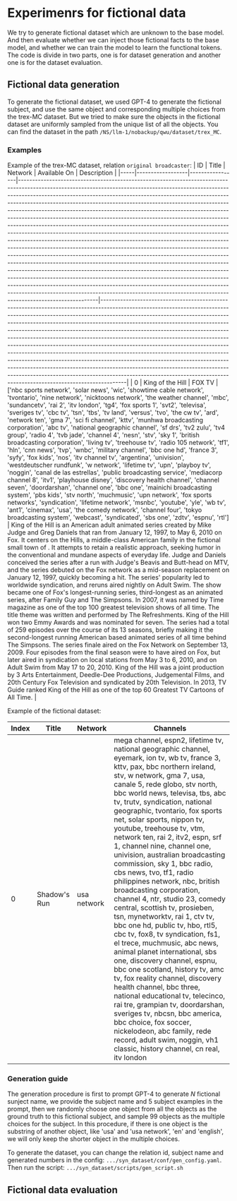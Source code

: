 # Experimenrs for fictional data
We try to generate fictional dataset which are unknown to the base model. And then evaluate whether we can inject those fictional facts to the base model, and whether we can train the model to learn the functional tokens. The code is divide in two parts, one is for dataset generation and another one is for the dataset evaluation.

## Fictional data generation

To generate the fictional dataset, we used GPT-4 to generate the fictional subject, and use the same object and corresponding multiple choices from the trex-MC dataset. But we tried to make sure the objects in the fictional dataset are uniformly sampled from the unique list of all the objects. You can find the dataset in the path `/NS/llm-1/nobackup/qwu/dataset/trex_MC`.

### Examples

Example of the trex-MC dataset, relation `original broadcaster`:
| ID  | Title            | Network         | Available On                                                                                                                                                                                                                                                                                                                                                                                                                                                                                                                                                                                                                                                                                                                                                                                                                                                                                                                                                                                                                                                                                                                                                                                                                                                                                                               | Description                                                                                                                                                                                                                                                                                                                                                                                                                                                                                                                                                                                                                                                                                                                                                                                                                                                                                       |
|-----|------------------|-----------------|----------------------------------------------------------------------------------------------------------------------------------------------------------------------------------------------------------------------------------------------------------------------------------------------------------------------------------------------------------------------------------------------------------------------------------------------------------------------------------------------------------------------------------------------------------------------------------------------------------------------------------------------------------------------------------------------------------------------------------------------------------------------------------------------------------------------------------------------------------------------------------------------------------------------------------------------------------------------------------------------------------------------------------------------------------------------------------------------------------------------------------------------------------------------------------------------------------------------------------------------------------------------------------------------------------------------------|---------------------------------------------------------------------------------------------------------------------------------------------------------------------------------------------------------------------------------------------------------------------------------------------------------------------------------------------------------------------------------------------------------------------------------------------------------------------------------------------------------------------------------------------------------------------------------------------------------------------------------------------------------------------------------------------------------------------------------------------------------------------------------------------------------------------------------------------------------------------------------------------------|
| 0   | King of the Hill | FOX TV          | ['nbc sports network', 'solar news', 'wic', 'showtime cable network', 'tvontario', 'nine network', 'nicktoons network', 'the weather channel', 'mbc', 'sundancetv', 'rai 2', 'itv london', 'tg4', 'fox sports 1', 'svt2', 'televisa', 'sveriges tv', 'cbc tv', 'tsn', 'tbs', 'tv land', 'versus', 'tvo', 'the cw tv', 'ard', 'network ten', 'gma 7', 'sci fi channel', 'kttv', 'munhwa broadcasting corporation', 'abc tv', 'national geographic channel', 'sf drs', 'tv2 zulu', 'tv4 group', 'radio 4', 'tvb jade', 'channel 4', 'nesn', 'stv', 'sky 1', 'british broadcasting corporation', 'living tv', 'treehouse tv', 'radio 105 network', 'tf1', 'hln', 'cnn news', 'tvp', 'wnbc', 'military channel', 'bbc one hd', 'france 3', 'syfy', 'fox kids', 'nos', 'itv channel tv', 'argentina', 'univision', 'westdeutscher rundfunk', 'w network', 'lifetime tv', 'upn', 'playboy tv', 'noggin', 'canal de las estrellas', 'public broadcasting service', 'mediacorp channel 8', 'itv1', 'playhouse disney', 'discovery health channel', 'channel seven', 'doordarshan', 'channel one', 'bbc one', 'mainichi broadcasting system', 'pbs kids', 'stv north', 'muchmusic', 'upn network', 'fox sports networks', 'syndication', 'lifetime network', 'msnbc', 'youtube', 'yle', 'wb tv', 'ant1', 'cinemax', 'usa', 'the comedy network', 'channel four', 'tokyo broadcasting system', 'webcast', 'syndicated', 'sbs one', 'zdtv', 'espnu', 'rtl']                                                                                                                                                                                                                        | King of the Hill is an American adult animated series created by Mike Judge and Greg Daniels that ran from January 12, 1997, to May 6, 2010 on Fox. It centers on the Hills, a middle-class American family in the fictional small town of . It attempts to retain a realistic approach, seeking humor in the conventional and mundane aspects of everyday life. Judge and Daniels conceived the series after a run with Judge's Beavis and Butt-head on MTV, and the series debuted on the Fox network as a mid-season replacement on January 12, 1997, quickly becoming a hit. The series' popularity led to worldwide syndication, and reruns aired nightly on Adult Swim. The show became one of Fox's longest-running series, third-longest as an animated series, after Family Guy and The Simpsons. In 2007, it was named by Time magazine as one of the top 100 greatest television shows of all time. The title theme was written and performed by The Refreshments. King of the Hill won two Emmy Awards and was nominated for seven. The series had a total of 259 episodes over the course of its 13 seasons, briefly making it the second-longest running American based animated series of all time behind The Simpsons. The series finale aired on the Fox Network on September 13, 2009. Four episodes from the final season were to have aired on Fox, but later aired in syndication on local stations from May 3 to 6, 2010, and on Adult Swim from May 17 to 20, 2010. King of the Hill was a joint production by 3 Arts Entertainment, Deedle-Dee Productions, Judgemental Films, and 20th Century Fox Television and syndicated by 20th Television. In 2013, TV Guide ranked King of the Hill as one of the top 60 Greatest TV Cartoons of All Time.  |
                                                                                                                                     

Example of the fictional dataset:

| Index | Title        | Network     | Channels                                                                                                                                                                                                                                                                                                                                                                                      |
|-------|--------------|-------------|-----------------------------------------------------------------------------------------------------------------------------------------------------------------------------------------------------------------------------------------------------------------------------------------------------------------------------------------------------------------------------------------------|
| 0     | Shadow's Run | usa network | mega channel, espn2, lifetime tv, national geographic channel, eyemark, ion tv, wb tv, france 3, kttv, pax, bbc northern ireland, stv, w network, gma 7, usa, canale 5, rede globo, stv north, bbc world news, televisa, tbs, abc tv, trutv, syndication, national geographic, tvontario, fox sports net, solar sports, nippon tv, youtube, treehouse tv, vtm, network ten, rai 2, itv2, espn, srf 1, channel nine, channel one, univision, australian broadcasting commission, sky 1, bbc radio, cbs news, tvo, tf1, radio philippines network, nbc, british broadcasting corporation, channel 4, ntr, studio 23, comedy central, scottish tv, prosieben, tsn, mynetworktv, rai 1, ctv tv, bbc one hd, public tv, hbo, rtl5, cbc tv, fox8, tv syndication, fs1, el trece, muchmusic, abc news, animal planet international, sbs one, discovery channel, espnu, bbc one scotland, history tv, amc tv, fox reality channel, discovery health channel, bbc three, national educational tv, telecinco, rai tre, grampian tv, doordarshan, sveriges tv, nbcsn, bbc america, bbc choice, fox soccer, nickelodeon, abc family, rede record, adult swim, noggin, vh1 classic, history channel, cn real, itv london |

### Generation guide

The generation procedure is first to prompt GPT-4 to generate $N$ fictional sunject name, we provide the subject name and 5 subject examples in the prompt, then we randomly choose one object from all the objects as the ground truth to this fictional subject, and sample 99 objects as the multiple choices for the subject. In this procedure, if there is one object is the substring of another object, like 'usa' and 'usa network', 'en' and 'english', we will only keep the shorter object in the multiple choices.

To generate the dataset, you can change the relation id, subject name and generated numbers in the config: `.../syn_dataset/conf/gen_config.yaml`.
Then run the script: `.../syn_dataset/scripts/gen_script.sh`


## Fictional data evaluation